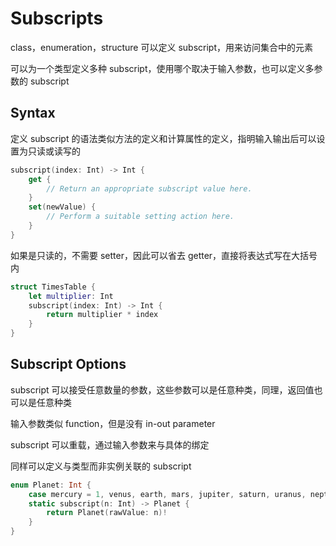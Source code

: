 # Subscripts

class，enumeration，structure 可以定义 subscript，用来访问集合中的元素

可以为一个类型定义多种 subscript，使用哪个取决于输入参数，也可以定义多参数的 subscript

## Syntax

定义 subscript 的语法类似方法的定义和计算属性的定义，指明输入输出后可以设置为只读或读写的

```swift
subscript(index: Int) -> Int {
    get {
        // Return an appropriate subscript value here.
    }
    set(newValue) {
        // Perform a suitable setting action here.
    }
}
```

如果是只读的，不需要 setter，因此可以省去 getter，直接将表达式写在大括号内

```swift
struct TimesTable {
    let multiplier: Int
    subscript(index: Int) -> Int {
        return multiplier * index
    }
}
```

## Subscript Options

subscript 可以接受任意数量的参数，这些参数可以是任意种类，同理，返回值也可以是任意种类

输入参数类似 function，但是没有 in-out parameter

subscript 可以重载，通过输入参数来与具体的绑定

同样可以定义与类型而非实例关联的 subscript

```swift
enum Planet: Int {
    case mercury = 1, venus, earth, mars, jupiter, saturn, uranus, neptune
    static subscript(n: Int) -> Planet {
        return Planet(rawValue: n)!
    }
}
```

